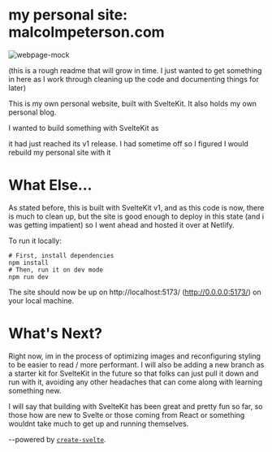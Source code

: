 # my personal site: malcolmpeterson.com

![webpage-mock](https://user-images.githubusercontent.com/25188844/212497095-1a3f67a6-33ba-424d-b31e-631cdb963da8.jpg)

(this is a rough readme that will grow in time. I just wanted to get something in here as I work through cleaning up the code and documenting things for later)

This is my own personal website, built with SvelteKit. It also holds my own personal blog.

I wanted to build something with SvelteKit as

it had just reached its v1 release. I had sometime off so I figured I would rebuild my personal site with it

# What Else...

As stated before, this is built with SvelteKit v1, and as this code is now, there is much to clean up, but the site is good enough to deploy in this state (and i was getting impatient) so I went ahead and hosted it over at Netlify.

To run it locally:

```shell
# First, install dependencies
npm install
# Then, run it on dev mode
npm run dev
```

The site should now be up on http://localhost:5173/ (http://0.0.0.0:5173/) on your local machine.

# What's Next?

Right now, im in the process of optimizing images and reconfiguring styling to be easier to read / more performant. I will also be adding a new branch as a starter kit for SvelteKit in the future so that folks can just pull it down and run with it, avoiding any other headaches that can come along with learning something new.

I will say that building with SvelteKit has been great and pretty fun so far, so those how are new to Svelte or those coming from React or something wouldnt take much to get up and running themselves.

--powered by [`create-svelte`](https://github.com/sveltejs/kit/tree/master/packages/create-svelte).
